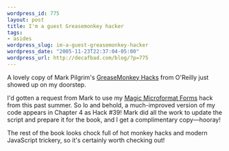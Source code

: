 ```yaml
--- 
wordpress_id: 775
layout: post
title: I'm a guest Greasemonkey hacker
tags: 
- asides
wordpress_slug: im-a-guest-greasemonkey-hacker
wordpress_date: "2005-11-23T22:37:04-05:00"
wordpress_url: http://decafbad.com/blog/?p=775
---
```

A lovely copy of Mark Pilgrim's [GreaseMonkey Hacks][gmh] from O'Reilly just showed up on my doorstep.  

I'd gotten a request from Mark to use my [Magic Microformat Forms][mmf] hack from this past summer.  So lo and behold, a much-improved version of my code appears in Chapter 4 as Hack #39!  Mark did all the work to update the script and prepare it for the book, and I get a complimentary copy—hooray!

The rest of the book looks chock full of hot monkey hacks and modern JavaScript trickery, so it's certainly worth checking out!

[mmf]: http://decafbad.com/blog/2005/06/08/greasemonkey-magic
[gmh]: http://www.oreilly.com/catalog/greasemonkeyhks/
